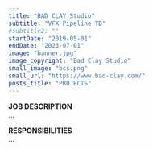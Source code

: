```yaml
---
title: "BAD CLAY Studio"
subtitle: "VFX Pipeline TD"
#subtitle2: ""
startDate: "2019-05-01"
endDate: "2023-07-01"
image: "banner.jpg"
image_copyright: "Bad Clay Studio"
small_image: "bcs.png"
small_url: "https://www.bad-clay.com/"
posts_title: "PROJECTS"
---
```


<b>JOB DESCRIPTION</b><br>
...

<b>RESPONSIBILITIES</b><br>
...
